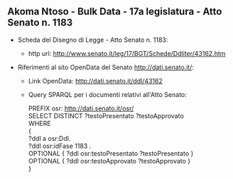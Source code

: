 ## Akoma Ntoso - Bulk Data - 17a legislatura - Atto Senato n. 1183 ##

* Scheda del Disegno di Legge - Atto Senato n. 1183:
	* http url: http://www.senato.it/leg/17/BGT/Schede/Ddliter/43162.htm

* Riferimenti al sito OpenData del Senato http://dati.senato.it/:
	* Link OpenData: http://dati.senato.it/ddl/43162
	* Query SPARQL per i documenti relativi all'Atto Senato:

        PREFIX osr: <http://dati.senato.it/osr/>  
		SELECT DISTINCT ?testoPresentato ?testoApprovato  
		WHERE  
		{  
		    ?ddl a osr:Ddl.  
		    ?ddl osr:idFase 1183 .  
		    OPTIONAL { ?ddl osr:testoPresentato ?testoPresentato }  
		    OPTIONAL { ?ddl osr:testoApprovato ?testoApprovato }  
		}
		